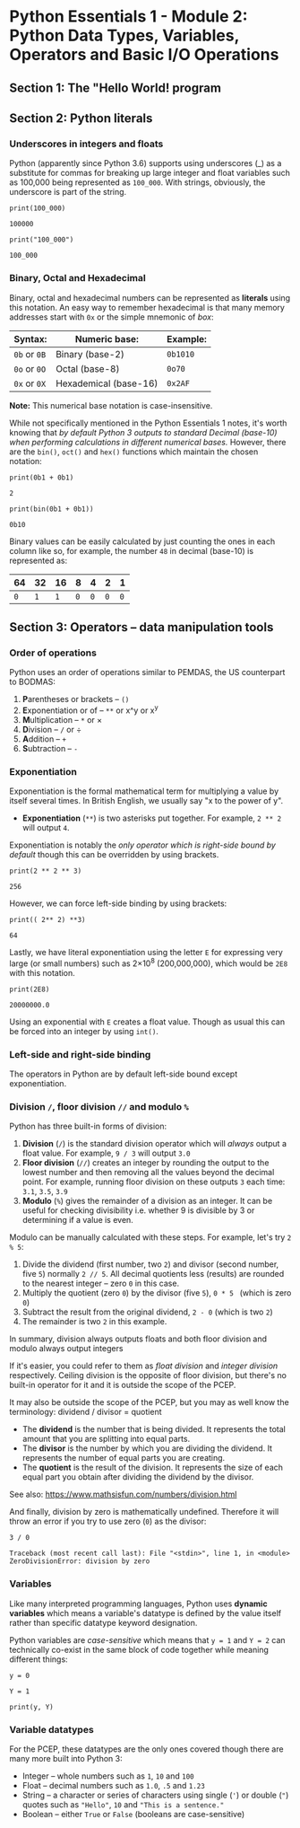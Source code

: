 # Python Essentials 1 - Module 2: Python Data Types, Variables, Operators and Basic I/O Operations

## Section 1: The "Hello World! program

## Section 2: Python literals

### Underscores in integers and floats

Python (apparently since Python 3.6) supports using underscores (_) as a substitute for commas for breaking up large integer and float variables such as 100,000 being represented as `100_000`. With strings, obviously, the underscore is part of the string.

`print(100_000)`

`100000`

`print("100_000")`

`100_000`

### Binary, Octal and Hexadecimal

Binary, octal and hexadecimal numbers can be represented as **literals** using this notation. An easy way to remember hexadecimal is that many memory addresses start with `0x` or the simple mnemonic of *box*:

| Syntax:      | Numeric base:         | Example: |
| -------------| --------------------- | -------- |
| `0b` or `0B` | Binary (base-2)       | `0b1010` |
| `0o` or `0O` | Octal (base-8)        | `0o70`   |
| `0x` or `0X` | Hexademical (base-16) | `0x2AF`  |

**Note:** This numerical base notation is case-insensitive.

While not specifically mentioned in the Python Essentials 1 notes, it's worth knowing that *by default Python 3 outputs to standard Decimal (base-10) when performing calculations in different numerical bases.* However, there are the `bin()`, `oct()` and `hex()` functions which maintain the chosen notation:

`print(0b1 + 0b1)`

`2`

`print(bin(0b1 + 0b1))`

`0b10`

Binary values can be easily calculated by just counting the ones in each column like so, for example, the number `48` in decimal (base-10) is represented as:

| 64 | 32 | 16 | 8 | 4 | 2 | 1 |
| -- | -- | -- | - | - | - | - |
| `0`| `1`| `1`|`0`|`0`|`0`|`0`| 

## Section 3: Operators – data manipulation tools

### Order of operations

Python uses an order of operations similar to PEMDAS, the US counterpart to BODMAS:

1. **P**arentheses or brackets – `()`
2. **E**xponentiation or of – `**` or x^y or x<sup>y</sup>
3. **M**ultiplication – `*` or ×
4. **D**ivision – `/` or ÷
5. **A**ddition – `+`
6. **S**ubtraction – `-`

### Exponentiation

Exponentiation is the formal mathematical term for multiplying a value by itself several times. In British English, we usually say "x to the power of y".

* **Exponentiation** (`**`) is two asterisks put together. For example, `2 ** 2` will output `4`.

Exponentiation is notably the *only operator which is right-side bound by default* though this can be overridden by using brackets.

`print(2 ** 2 ** 3)`

`256`

However, we can force left-side binding by using brackets:

`print(( 2** 2) **3)`

`64`

Lastly, we have literal exponentiation using the letter `E` for expressing very large (or small numbers) such as 2×10<sup>8</sup> (200,000,000), which would be `2E8` with this notation.

`print(2E8)`

`20000000.0`

Using an exponential with `E` creates a float value. Though as usual this can be forced into an integer by using `int()`.

### Left-side and right-side binding

The operators in Python are by default left-side bound except exponentiation.

### Division `/`, floor division `//` and modulo `%`

Python has three built-in forms of division:

1. **Division** (`/`) is the standard division operator which will *always* output a float value. For example, `9 / 3` will output `3.0`
2. **Floor division** (`//`) creates an integer by rounding the output to the lowest number and then removing all the values beyond the decimal point. For example, running floor division on these outputs `3` each time: `3.1`, `3.5`, `3.9`
3. **Modulo** (`%`) gives the remainder of a division as an integer. It can be useful for checking divisibility i.e. whether 9 is divisible by 3 or determining if a value is even.

Modulo can be manually calculated with these steps. For example, let's try `2 % 5`:

1. Divide the dividend (first number, two `2`) and divisor (second number, five `5`) normally `2 // 5`. All decimal quotients less (results) are rounded to the nearest integer – zero `0` in this case.
2. Multiply the quotient (zero `0`) by the divisor (five `5`), `0 * 5 ` (which is zero `0`)
3. Subtract the result from the original dividend, `2 - 0` (which is two `2`)
4. The remainder is two `2` in this example.


In summary, division always outputs floats and both floor division and modulo always output integers

If it's easier, you could refer to them as *float division* and *integer division* respectively. Ceiling division is the opposite of floor division, but there's no built-in operator for it and it is outside the scope of the PCEP.

It may also be outside the scope of the PCEP, but you may as well know the terminology: dividend / divisor = quotient

* The **dividend** is the number that is being divided. It represents the total amount that you are splitting into equal parts.
* The **divisor** is the number by which you are dividing the dividend. It represents the number of equal parts you are creating.
* The **quotient** is the result of the division. It represents the size of each equal part you obtain after dividing the dividend by the divisor.

See also: https://www.mathsisfun.com/numbers/division.html

And finally, division by zero is mathematically undefined. Therefore it will throw an error if you try to use zero (`0`) as the divisor:

`3 / 0`

`Traceback (most recent call last):
  File "<stdin>", line 1, in <module>
ZeroDivisionError: division by zero`

### Variables

Like many interpreted programming languages, Python uses **dynamic variables** which means a variable's datatype is defined by the value itself rather than specific datatype keyword designation. 

Python variables are *case-sensitive* which means that `y = 1` and `Y = 2` can technically co-exist in the same block of code together while meaning different things:

`y = 0`

`Y = 1`

`print(y, Y)`

### Variable datatypes

For the PCEP, these datatypes are the only ones covered though there are many more built into Python 3:

* Integer – whole numbers such as `1`, `10` and `100`
* Float – decimal numbers such as `1.0`, `.5` and `1.23`
* String – a character or series of characters using single (`'`) or double (`"`) quotes such as `"Hello"`, `10` and `"This is a sentence."`
* Boolean – either `True` or `False` (booleans are case-sensitive)
